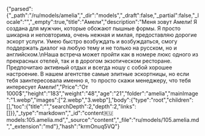 {"parsed":{"_path":"/ru/models/amelia","_dir":"models","_draft":false,"_partial":false,"_locale":"","_empty":true,"title":"Амели","description":"Меня зовут Амели! Я создана для мужчин, которые обожают пышные формы. Я просто шикарна и неповторима, очень нежная и милая, предоставляю дорогие эскорт услуги. Умею быстро возбуждать и возбуждаться, смогу поддержать диалог на любую тему и не только на русском, но и английском.\nНаша встреча может пройти как в номере люкс одного из прекрасных отелей, так и в дорогом экзотическом ресторане. Предпочитаю активный отдых и всегда ношу с собой хорошее настроение. В нашем агентстве самые элитные эскортницы, но если тебя заинтересовала именно я, то просто скажи менеджеру, что тебя интересует Амели!","Price":"От 1000$","height":"183","weight":"48","age":"21","folder":"amelia","mainImage":"1.webp","images":["2.webp","3.webp"],"body":{"type":"root","children":[],"toc":{"title":"","searchDepth":2,"depth":2,"links":[]}},"_type":"markdown","_id":"content:ru:models:105.amelia.md","_source":"content","_file":"ru/models/105.amelia.md","_extension":"md"},"hash":"krmOnuq5VQ"}